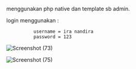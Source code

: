 menggunakan php native dan template sb admin.

login menggunakan :

              username = ira nandira
              password = 123



![Screenshot (73)](https://user-images.githubusercontent.com/82190659/161274566-d8bc99ca-2b7d-4e00-8eef-566b1ea76442.png)




![Screenshot (75)](https://user-images.githubusercontent.com/82190659/161277705-d7b2a60e-979c-4419-b1bc-01a5b5c998e0.png)

